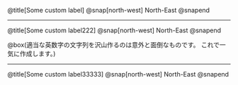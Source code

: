 @title[Some custom label]
@snap[north-west]
North-East
@snapend

---

@title[Some custom label222]
@snap[north-west]
North-East
@snapend

@box(適当な英数字の文字列を沢山作るのは意外と面倒なものです。
これで一気に作成します。)

---

@title[Some custom label33333]
@snap[north-west]
North-East
@snapend
